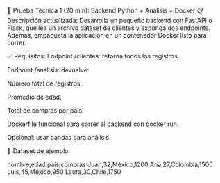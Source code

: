🧪 Prueba Técnica 1 (20 min): Backend Python + Análisis + Docker
📋 Descripción actualizada:
Desarrolla un pequeño backend con FastAPI o Flask, que lea un archivo dataset de clientes y exponga dos endpoints. Además, empaqueta la aplicación en un contenedor Docker listo para correr.

✅ Requisitos:
Endpoint /clientes: retorna todos los registros.

Endpoint /analisis: devuelve:

Número total de registros.

Promedio de edad.

Total de compras por país.

Dockerfile funcional para correr el backend con docker run.

Opcional: usar pandas para análisis.

📂 Dataset de ejemplo:

nombre,edad,pais,compras
Juan,32,México,1200
Ana,27,Colombia,1500
Luis,45,México,950
Laura,30,Chile,1750
